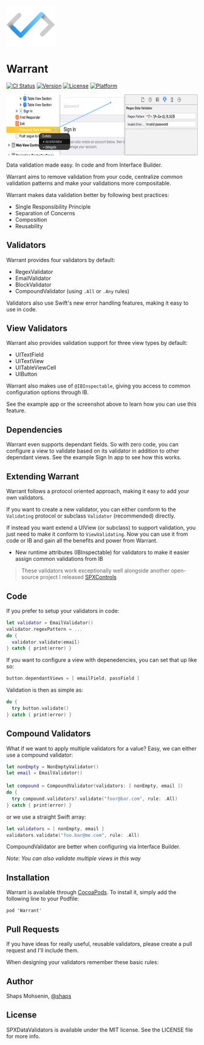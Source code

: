 <img src="assets/logo.png" width="128">

# Warrant

[![CI Status](http://img.shields.io/travis/shaps80/Warrant.svg?style=flat)](https://travis-ci.org/shaps80/Warrant)
[![Version](https://img.shields.io/cocoapods/v/Warrant.svg?style=flat)](http://cocoadocs.org/docsets/Warrant)
[![License](https://img.shields.io/cocoapods/l/Warrant.svg?style=flat)](http://cocoadocs.org/docsets/Warrany)
[![Platform](https://img.shields.io/cocoapods/p/Warrant.svg?style=flat)](http://cocoadocs.org/docsets/Warrant)

<img src="assets/IB.png" width="720" height="160" />

Data validation made easy. In code and from Interface Builder.

Warrant aims to remove validation from your code, centralize common validation patterns and make your validations more compositable.

Warrant makes data validation better by following best practices:

* Single Responsibility Principle
* Separation of Concerns
* Composition
* Reusability

## Validators

Warrant provides four validators by default:

* RegexValidator
* EmailValidator
* BlockValidator
* CompoundValidator (using `.All` or `.Any` rules)

Validators also use Swift's new error handling features, making it easy to use in code.

## View Validators

Warrant also provides validation support for three view types by default:

* UITextField
* UITextView
* UITableViewCell
* UIButton

Warrant also makes use of `@IBInspectable`, giving you access to common configuration options through IB.

See the example app or the screenshot above to learn how you can use this feature.

## Dependencies

Warrant even supports dependant fields. So with zero code, you can configure a view to validate based on its validator in addition to other dependant views. See the example Sign In app to see how this works.

## Extending Warrant

Warrant follows a protocol oriented approach, making it easy to add your own validators.

If you want to create a new validator, you can either comform to the `Validating` protocol or subclass `Validator` (recommended) directly.

If instead you want extend a UIView (or subclass) to support validation, you just need to make it conform to `ViewValidating`. Now you can use it from code or IB and gain all the benefits and power from Warrant.
	
* New runtime attributes (IBInspectable) for validators to make it easier assign common validations from IB

>These validators work exceptionally well alongside another open-source project I released [SPXControls](https://github.com/shaps80/SPXControls)

## Code

If you prefer to setup your validators in code:

``` swift
let validator = EmailValidator()
validator.regexPattern = ...
do {
  validator.validate(email)
} catch { print(error) }
```

If you want to configure a view with depenedencies, you can set that up like so:

```swift
button.dependantViews = [ emailField, passField ]
```

Validation is then as simple as:

```swift
do {
  try button.validate()
} catch { print(error) }
```

## Compound Validators

What if we want to apply multiple validators for a value? Easy, we can either use a compound validator:

```swift
let nonEmpty = NonEmptyValidator()
let email = EmailValidator()
    
let compound = CompoundValidator(validators: [ nonEmpty, email ])
do {
  try compound.validators?.validate("foor@bar.com", rule: .All)
} catch { print(error) }
```

or we use a straight Swift array:

```swift
let validators = [ nonEmpty, email ]
validators.validate("foo.bar@me.com", rule: .All)
```

CompoundValidator are better when configuring via Interface Builder.

_Note: You can also validate multiple views in this way_

## Installation

Warrant is available through [CocoaPods](http://cocoapods.org). To install
it, simply add the following line to your Podfile:

    pod 'Warrant'
    
## Pull Requests

If you have ideas for really useful, reusable validators, please create a pull request and I'll include them.

When designing your validators remember these basic rules:

## Author

Shaps Mohsenin, [@shaps](http://twitter.com/shaps)

## License

SPXDataValidators is available under the MIT license. See the LICENSE file for more info.

